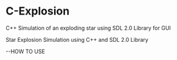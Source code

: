 # C-Explosion
C++ Simulation of an exploding star using SDL 2.0 Library for GUI

Star Explosion Simulation using C++ and SDL 2.0 Library

--HOW TO USE

